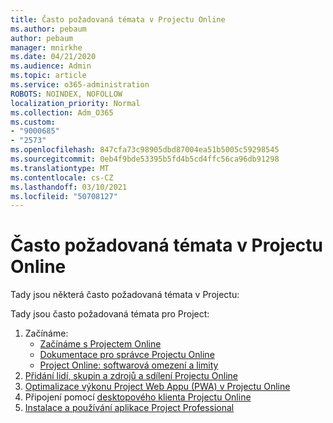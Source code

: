 ```yaml
---
title: Často požadovaná témata v Projectu Online
ms.author: pebaum
author: pebaum
manager: mnirkhe
ms.date: 04/21/2020
ms.audience: Admin
ms.topic: article
ms.service: o365-administration
ROBOTS: NOINDEX, NOFOLLOW
localization_priority: Normal
ms.collection: Adm_O365
ms.custom:
- "9000685"
- "2573"
ms.openlocfilehash: 847cfa73c98905dbd87004ea51b5005c59298545
ms.sourcegitcommit: 0eb4f9bde53395b5fd4b5cd4ffc56ca96db91298
ms.translationtype: MT
ms.contentlocale: cs-CZ
ms.lasthandoff: 03/10/2021
ms.locfileid: "50708127"
---
```

# <a name="project-online-frequently-requested-topics"></a>Často požadovaná témata v Projectu Online

Tady jsou některá často požadovaná témata v Projectu:

Tady jsou často požadovaná témata pro Project:
1.  Začínáme: 
    -   [Začínáme s Projectem Online](https://docs.microsoft.com/projectonline/get-started-with-project-online) 
    -   [Dokumentace pro správce Projectu Online](https://docs.microsoft.com/projectonline/project-online) 
    -   [Project Online: softwarová omezení a limity](https://docs.microsoft.com/ProjectOnline/project-online-software-boundaries-and-limits) 
2.  [Přidání lidí, skupin a zdrojů a sdílení Projectu Online](https://docs.microsoft.com/projectonline/step-2-add-people-to-project-online) 
3.  [Optimalizace výkonu Project Web Appu (PWA) v Projectu Online](https://docs.microsoft.com/projectonline/tune-project-online-performance)
4.  Připojení pomocí [desktopového klienta Projectu Online](https://docs.microsoft.com/projectonline/connect-to-project-online-with-the-project-online-desktop-client) 
5.  [Instalace a používání aplikace Project Professional](https://support.office.com/article/install-project-7059249b-d9fe-4d61-ab96-5c5bf435f281) 
